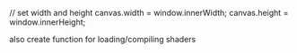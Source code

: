 // set width and height
canvas.width = window.innerWidth;
canvas.height = window.innerHeight;


also create function for loading/compiling shaders
